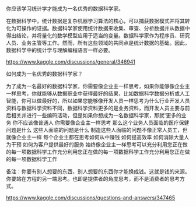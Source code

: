 你应该学习统计学才能成为一名优秀的数据科学家。

在数据科学中，统计数据是复杂机器学习算法的核心，可以捕获数据模式并将其转化为可操作的证据。数据科学家使用统计数据来收集、审查、分析数据并从数据中得出结论，并将量化的数学模型应用于适当的变量。数据科学家作为程序员、研究人员、业务主管等工作。然而，所有这些领域的共同点是统计数据的基础。因此，数据科学中的统计学与理解编程语言一样必要。

https://www.kaggle.com/discussions/general/346941

如何成为一名优秀的数据科学家？

为了成为一名最好的数据科学家，你需要像企业主一样思考，如果你能够像企业主一样思考，你就能够从数据职业中获得最好的结果，比如数据科学数据分析或人工智能，你可以做最好的，所以如果您能够像开发人员一样思考为什么行业开发人员资料与数据科学资料不同，数据科学资料更多的是业务资料，而开发人员主要与前后相关并进行一些编码活动，但是如果你想成为一名数据科学家，那就'更多的业务 你不应该像普通人 你需要像企业主一样思考 那么这个业务人员面临的医疗保健问题是什么 这些人面临的问题是什么 制造这些人面临的问题不像正常人员工，但就像企业主一样 每个企业主都在思考如何从中赚钱 如何提高效率 如何消除大量人为干预 如何为客户提供最好的服务 始终像企业主一样思考可以充分利用您正在做的每一项数据科学工作充分利用您正在做的每一项数据科学工作充分利用您正在做的每一项数据科学工作

备注：你要有别人想要的东西，别人想要的东西你才能换成钱。这就是钱的来源。你要站在方程的另一端思考。也即是提供者的角度思考，而不是消费者的思考方式。

https://www.kaggle.com/discussions/questions-and-answers/347465

